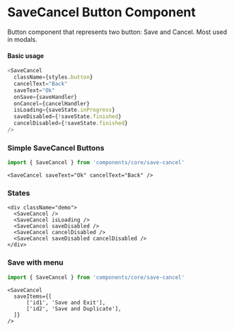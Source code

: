 # SaveCancel Button Component

Button component that represents two button: Save and Cancel.
Most used in modals.

#### Basic usage

```javascript
<SaveCancel
  className={styles.button}
  cancelText="Back"
  saveText="Ok"
  onSave={saveHandler}
  onCancel={cancelHandler}
  isLoading={saveState.inProgress}
  saveDisabled={!saveState.finished}
  cancelDisabled={!saveState.finished}
/>
```

### Simple SaveCancel Buttons

```javascript
import { SaveCancel } from 'components/core/save-cancel'
```

```
<SaveCancel saveText="Ok" cancelText="Back" />
```

### States

```
<div className="demo">
  <SaveCancel />
  <SaveCancel isLoading />
  <SaveCancel saveDisabled />
  <SaveCancel cancelDisabled />
  <SaveCancel saveDisabled cancelDisabled />
</div>
```

### Save with menu

```javascript
import { SaveCancel } from 'components/core/save-cancel'
```

```
<SaveCancel
  saveItems={[
      ['id1', 'Save and Exit'],
      ['id2', 'Save and Duplicate'],
  ]}
/>
```
